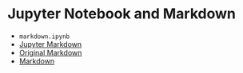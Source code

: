 # Jupyter Notebook and Markdown

* `markdown.ipynb`
* [Jupyter Markdown](https://jupyter-notebook.readthedocs.io/en/latest/examples/Notebook/Working%20With%20Markdown%20Cells.html)
* [Original Markdown](https://daringfireball.net/projects/markdown/syntax)
* [Markdown](https://en.wikipedia.org/wiki/Markdown)



